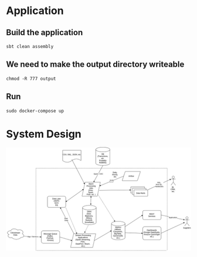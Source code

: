 # Application
## Build the application
```
sbt clean assembly
```

## We need to make the output directory writeable
```
chmod -R 777 output
```

## Run
```
sudo docker-compose up
```

# System Design
![alt text](data-processing.jpg)
